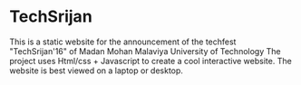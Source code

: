 # TechSrijan
This is a static website for the announcement of the techfest "TechSrijan'16" of Madan Mohan Malaviya University of Technology 
The project uses Html/css + Javascript to create a cool interactive website.
The website is best viewed on a laptop or desktop.
